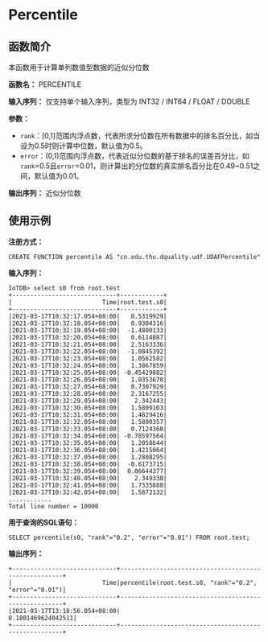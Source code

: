 # Percentile

## 函数简介

本函数用于计算单列数值型数据的近似分位数

**函数名：** PERCENTILE

**输入序列：** 仅支持单个输入序列，类型为 INT32 / INT64 / FLOAT / DOUBLE

**参数：**

+ `rank`：[0,1]范围内浮点数，代表所求分位数在所有数据中的排名百分比，如当设为0.5时则计算中位数，默认值为0.5。
+ `error`：(0,1)范围内浮点数，代表近似分位数的基于排名的误差百分比，如`rank`=0.5且`error`=0.01，则计算出的分位数的真实排名百分比在0.49~0.51之间，默认值为0.01。

**输出序列：** 近似分位数

## 使用示例

**注册方式：**

```
CREATE FUNCTION percentile AS "cn.edu.thu.dquality.udf.UDAFPercentile"
```

 **输入序列：** 

```
IoTDB> select s0 from root.test
+-----------------------------+------------+
|                         Time|root.test.s0|
+-----------------------------+------------+
|2021-03-17T10:32:17.054+08:00|   0.5319929|
|2021-03-17T10:32:18.054+08:00|   0.9304316|
|2021-03-17T10:32:19.054+08:00|  -1.4800133|
|2021-03-17T10:32:20.054+08:00|   0.6114087|
|2021-03-17T10:32:21.054+08:00|   2.5163336|
|2021-03-17T10:32:22.054+08:00|  -1.0845392|
|2021-03-17T10:32:23.054+08:00|   1.0562582|
|2021-03-17T10:32:24.054+08:00|   1.3867859|
|2021-03-17T10:32:25.054+08:00| -0.45429882|
|2021-03-17T10:32:26.054+08:00|   1.0353678|
|2021-03-17T10:32:27.054+08:00|   0.7307929|
|2021-03-17T10:32:28.054+08:00|   2.3167255|
|2021-03-17T10:32:29.054+08:00|    2.342443|
|2021-03-17T10:32:30.054+08:00|   1.5809103|
|2021-03-17T10:32:31.054+08:00|   1.4829416|
|2021-03-17T10:32:32.054+08:00|   1.5800357|
|2021-03-17T10:32:33.054+08:00|   0.7124368|
|2021-03-17T10:32:34.054+08:00| -0.78597564|
|2021-03-17T10:32:35.054+08:00|   1.2058644|
|2021-03-17T10:32:36.054+08:00|   1.4215064|
|2021-03-17T10:32:37.054+08:00|   1.2808295|
|2021-03-17T10:32:38.054+08:00|  -0.6173715|
|2021-03-17T10:32:39.054+08:00|  0.06644377|
|2021-03-17T10:32:40.054+08:00|    2.349338|
|2021-03-17T10:32:41.054+08:00|   1.7335888|
|2021-03-17T10:32:42.054+08:00|   1.5872132|
............
Total line number = 10000
```

 **用于查询的SQL语句：** 

```
SELECT percentile(s0, "rank"="0.2", "error"="0.01") FROM root.test;
```

 **输出序列：** 

```
+-----------------------------+------------------------------------------------------+
|                         Time|percentile(root.test.s0, "rank"="0.2", "error"="0.01")|
+-----------------------------+------------------------------------------------------+
|2021-03-17T13:18:56.054+08:00|                                    0.1801469624042511|
+-----------------------------+------------------------------------------------------+
```